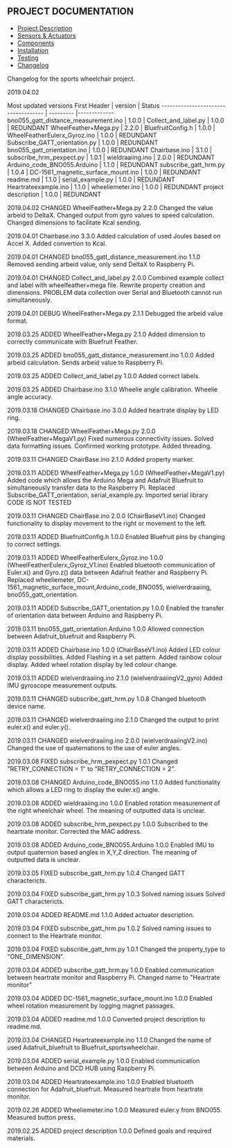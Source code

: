 ## PROJECT DOCUMENTATION

* [Project Description](README.md)
* [Sensors & Actuators](SENSORS_ACTUATORS.md)
* [Components](COMPONENTS.md)
* [Installation](INSTALLATION.md)
* [Testing](TESTING.md)
* [Changelog](CHANGELOG.md)

Changelog for the sports wheelchair project.

2019.04.02

Most updated versions
First Header                         | version   |  Status
------------------------------------ | --------- |-------------
bno055_gatt_distance_measurement.ino |	1.0.0    |
Collect_and_label.py 		    	       |  1.0.0    |  REDUNDANT
WheelFeather+Mega.py                 |  2.2.0    |
BluefruitConfig.h                    |  1.0.0    |
WheelFeatherEulerx_Gyroz.ino         |  1.0.0    |  REDUNDANT
Subscribe_GATT_orientation.py        |  1.0.0    |  REDUNDANT
bno055_gatt_orientation.ino          |  1.0.0    |  REDUNDANT
Chairbase.ino                        |  3.1.0    |
subscribe_hrm_pexpect.py             |  1.0.1    |
wieldraaiing.ino                     |  2.0.0    |  REDUNDANT
Arduino_code_BNO055.Arduino          |  1.1.0    |  REDUNDANT
subscribe_gatt_hrm.py                |  1.0.4    |
DC-1561_magnetic_surface_mount.ino   |  1.0.0    |  REDUNDANT
readme.md                            |  1.1.0    |
serial_example.py                    |  1.0.0    |  REDUNDANT
Heartrateexample.ino                 |  1.1.0    |
wheeliemeter.ino                     |  1.0.0    |  REDUNDANT
project description                  |  1.0.0    |  REDUNDANT



2019.04.02  CHANGED WheelFeather+Mega.py 2.2.0
  Changed the value arbeid to DeltaX.
  Changed output from gyro values to speed calculation.
  Changed dimensions to facilitate Kcal sending.

2019.04.01  Chairbase.ino                       	3.3.0
  Added calculation of used Joules based on Accel X.
  Added convertion to Kcal.

2019.04.01  CHANGED bno055_gatt_distance_measurement.ino 1.1.0
  Removed sending arbeid value, only send DeltaX to Raspberry Pi.

2019.04.01  CHANGED Collect_and_label.py 2.0.0
  Combined example collect and label with wheelfeather+mega file.
  Rewrite property creation and dimensions.
  PROBLEM data collection over Serial and Bluetooth cannot run simultaneously.

2019.04.01  DEBUG WheelFeather+Mega.py 2.1.1
  Debugged the arbeid value format.

2019.03.25  ADDED WheelFeather+Mega.py 2.1.0
  Added dimension to correctly communicate with Bluefruit Feather.

2019.03.25  ADDED bno055_gatt_distance_measurement.ino 1.0.0
  Added arbeid calculation.
  Sends arbeid value to Raspberry Pi.

2019.03.25  ADDED Collect_and_label.py 1.0.0
  Added correct labels.

2019.03.25  ADDED Chairbase.ino 3.1.0
  Wheelie angle calibration.
  Wheelie angle accuracy.

2019.03.18  CHANGED Chairbase.ino 3.0.0
  Added heartrate display by LED ring.

2019.03.18  CHANGED WheelFeather+Mega.py 2.0.0 (WheelFeather+MegaV1.py)
  Fixed numerous connectivity issues.
  Solved data formatting issues.
  Confirmed working prototype.
  Added threading.

2019.03.11 CHANGED ChairBase.ino 2.1.0
  Added property marker.

2019.03.11 ADDED WheelFeather+Mega.py 1.0.0 (WheelFeather+MegaV1.py)
  Added code which allows the Arduino Mega and Adafruit Bluefruit to simultaneously transfer data to the Raspberry Pi.
  Replaced Subscribe_GATT_orientation, serial_example.py.
  Imported serial library
  CODE IS NOT TESTED

2019.03.11 CHANGED ChairBase.ino 2.0.0 (ChairBaseV1.ino)
  Changed functionality to display movement to the right or movement to the left.

2019.03.11 ADDED BluefruitConfig.h 1.0.0
  Enabled Bluefruit pins by changing to correct settings.

2019.03.11 ADDED WheelFeatherEulerx_Gyroz.ino 1.0.0 (WheelFeatherEulerx_Gyroz_V1.ino)
  Enabled bluetooth communication of Euler.x() and Gyro.z() data between Adafruit feather and Raspberry Pi.
  Replaced wheeliemeter, DC-1561_magnetic_surface_mount,Arduino_code_BNO055, wielverdraaiing, bno055_gatt_orientation.

2019.03.11  ADDED Subscribe_GATT_orientation.py 1.0.0
  Enabled the transfer of orientation data between Arduino and Raspberry Pi.

  2019.03.11  bno055_gatt_orientation.Arduino 1.0.0
  Allowed connection between Adafruit_bluefruit and Raspberry Pi.

2019.03.11  ADDED Chairbase.ino 1.0.0 (ChairBaseV1.ino)
  Added LED colour display possibilities.
  Added Flashing in a set pattern.
  Added rainbow colour display.
  Added wheel rotation display by led colour change.

2019.03.11  ADDED wielverdraaiing.ino 2.1.0 (wielverdraaiingV2_gyro)
  Added IMU gyroscope measurement outputs.

2019.03.11  CHANGED subscribe_gatt_hrm.py 1.0.8
  Changed bluetooth device name.

2019.03.11  CHANGED wielverdraaiing.ino 2.1.0
  Changed the output to print euler.x() and euler.y().

2019.03.11  CHANGED wielverdraaiing.ino 2.0.0 (wielverdraaiingV2.ino)
  Changed the use of quaternations to the use of euler angles.

2019.03.08  FIXED subscribe_hrm_pexpect.py 1.0.1
  Changed "RETRY_CONNECTION = 1" to "RETRY_CONNECTION = 2".

2019.03.08  CHANGED Arduino_code_BNO055.ino 1.1.0
  Added functionality which allows a LED ring to display the euler.x() angle.

2019.03.08  ADDED wieldraaiing.ino 1.0.0
  Enabled rotation measurement of the right wheelchair wheel.
  The meaning of outputted data is unclear.

2019.03.08 ADDED subscribe_hrm_pexpect.py 1.0.0
  Subscribed to the heartrate monitor.
  Corrected the MAC address.

2019.03.08 ADDED Arduino_code_BNO055.Arduino 1.0.0
  Enabled IMU to output quaternion based angles in X,Y,Z direction.
  The meaning of outputted data is unclear.

2019.03.05 FIXED subscribe_gatt_hrm.py 1.0.4
  Changed GATT charactericts.

2019.03.04 FIXED subscribe_gatt_hrm.py 1.0.3
  Solved naming issues
  Solved GATT charactericts.

2019.03.04 ADDED README.md 1.1.0
  Added actuator description.

2019.03.04  FIXED subscribe_gatt_hrm.pu 1.0.2
  Solved naming issues to connect to the Heartrate monitor.

2019.03.04  FIXED subscribe_gatt_hrm.py 1.0.1
  Changed the property_type to "ONE_DIMENSION".

2019.03.04  ADDED subscribe_gatt_hrm.py 1.0.0
  Enabled communication between heartrate monitor and Raspberry Pi.
  Changed name to "Heartrate monitor"

2019.03.04  ADDED DC-1561_magnetic_surface_mount.ino 1.0.0
  Enabled wheel rotation measurement by logging magnet passages.

2019.03.04  ADDED readme.md 1.0.0
  Converted project description to readme.md.

2019.03.04  CHANGED  Heartrateexample.ino 1.1.0
  Changed the name of used Adafruit_bluefruit to Bluefruit_sportswheelchair.

2019.03.04  ADDED serial_example.py 1.0.0
  Enabled communication between Arduino and DCD HUB using Raspberry Pi.

2019.03.04  ADDED Heartrateexample.ino 1.0.0
  Enabled bluetooth connection for Adafruit_bluefruit.
  Measured heartrate from heartrate monitor.

2019.02.26  ADDED Wheeliemeter.ino 1.0.0
  Measured euler.y from BNO055.
  Measured button press.

2019.02.25  ADDED project description 1.0.0
  Defined goals and required materials.
